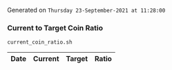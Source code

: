 Generated on `Thursday 23-September-2021 at 11:28:00`

### Current to Target Coin Ratio
`current_coin_ratio.sh`

Date|Current|Target|Ratio
---|---|---|---
